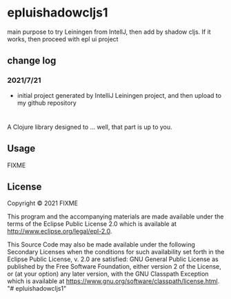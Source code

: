 # epluishadowcljs1
main purpose to try Leiningen from IntellJ, then add by shadow cljs.
If it works, then proceed with epl ui project

## change log
### 2021/7/21
- initial project generated by IntelliJ Leiningen project, and then upload 
  to my github repository


#
#
#
#
#
#
#
#
#
#
#
#
#
#

A Clojure library designed to ... well, that part is up to you.

## Usage

FIXME

## License

Copyright © 2021 FIXME

This program and the accompanying materials are made available under the
terms of the Eclipse Public License 2.0 which is available at
http://www.eclipse.org/legal/epl-2.0.

This Source Code may also be made available under the following Secondary
Licenses when the conditions for such availability set forth in the Eclipse
Public License, v. 2.0 are satisfied: GNU General Public License as published by
the Free Software Foundation, either version 2 of the License, or (at your
option) any later version, with the GNU Classpath Exception which is available
at https://www.gnu.org/software/classpath/license.html.
"# epluishadowcljs1" 
